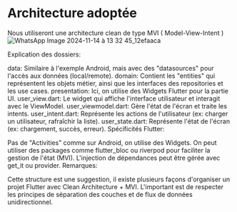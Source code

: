 # Architecture adoptée
Nous utiliseront une architecture clean de type MVI ( Model-View-Intent )
![WhatsApp Image 2024-11-14 à 13 32 45_12efaaca](https://github.com/user-attachments/assets/234ddbfa-3146-454f-8139-f31d031c58d4)

Explication des dossiers:

data: Similaire à l'exemple Android, mais avec des "datasources" pour l'accès aux données (local/remote).
domain: Contient les "entities" qui représentent les objets métier, ainsi que les interfaces des repositories et les use cases.
presentation: Ici, on utilise des Widgets Flutter pour la partie UI.
user_view.dart: Le widget qui affiche l'interface utilisateur et interagit avec le ViewModel.
user_viewmodel.dart: Gère l'état de l'écran et traite les intents.
user_intent.dart: Représente les actions de l'utilisateur (ex: charger un utilisateur, rafraîchir la liste).
user_state.dart: Représente l'état de l'écran (ex: chargement, succès, erreur).
Spécificités Flutter:

Pas de "Activities" comme sur Android, on utilise des Widgets.
On peut utiliser des packages comme flutter_bloc ou riverpod pour faciliter la gestion de l'état (MVI).
L'injection de dépendances peut être gérée avec get_it ou provider.
Remarques:

Cette structure est une suggestion, il existe plusieurs façons d'organiser un projet Flutter avec Clean Architecture + MVI.
L'important est de respecter les principes de séparation des couches et de flux de données unidirectionnel.
